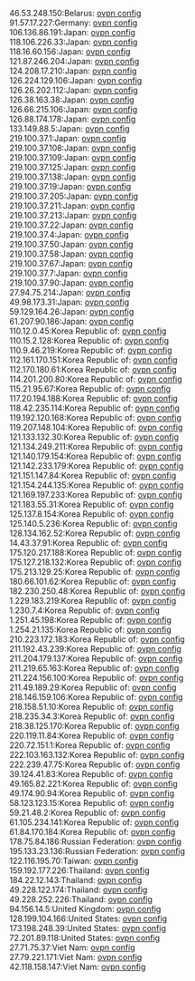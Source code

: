 46.53.248.150:Belarus: [ovpn config](vpn/46_53_248_150.ovpn)  
91.57.17.227:Germany: [ovpn config](vpn/91_57_17_227.ovpn)  
106.136.86.191:Japan: [ovpn config](vpn/106_136_86_191.ovpn)  
118.106.226.33:Japan: [ovpn config](vpn/118_106_226_33.ovpn)  
118.16.60.156:Japan: [ovpn config](vpn/118_16_60_156.ovpn)  
121.87.246.204:Japan: [ovpn config](vpn/121_87_246_204.ovpn)  
124.208.17.210:Japan: [ovpn config](vpn/124_208_17_210.ovpn)  
126.224.129.106:Japan: [ovpn config](vpn/126_224_129_106.ovpn)  
126.26.202.112:Japan: [ovpn config](vpn/126_26_202_112.ovpn)  
126.38.163.38:Japan: [ovpn config](vpn/126_38_163_38.ovpn)  
126.66.215.106:Japan: [ovpn config](vpn/126_66_215_106.ovpn)  
126.88.174.178:Japan: [ovpn config](vpn/126_88_174_178.ovpn)  
133.149.88.5:Japan: [ovpn config](vpn/133_149_88_5.ovpn)  
219.100.37.1:Japan: [ovpn config](vpn/219_100_37_1.ovpn)  
219.100.37.108:Japan: [ovpn config](vpn/219_100_37_108.ovpn)  
219.100.37.109:Japan: [ovpn config](vpn/219_100_37_109.ovpn)  
219.100.37.125:Japan: [ovpn config](vpn/219_100_37_125.ovpn)  
219.100.37.138:Japan: [ovpn config](vpn/219_100_37_138.ovpn)  
219.100.37.19:Japan: [ovpn config](vpn/219_100_37_19.ovpn)  
219.100.37.205:Japan: [ovpn config](vpn/219_100_37_205.ovpn)  
219.100.37.211:Japan: [ovpn config](vpn/219_100_37_211.ovpn)  
219.100.37.213:Japan: [ovpn config](vpn/219_100_37_213.ovpn)  
219.100.37.22:Japan: [ovpn config](vpn/219_100_37_22.ovpn)  
219.100.37.4:Japan: [ovpn config](vpn/219_100_37_4.ovpn)  
219.100.37.50:Japan: [ovpn config](vpn/219_100_37_50.ovpn)  
219.100.37.58:Japan: [ovpn config](vpn/219_100_37_58.ovpn)  
219.100.37.67:Japan: [ovpn config](vpn/219_100_37_67.ovpn)  
219.100.37.7:Japan: [ovpn config](vpn/219_100_37_7.ovpn)  
219.100.37.90:Japan: [ovpn config](vpn/219_100_37_90.ovpn)  
27.94.75.214:Japan: [ovpn config](vpn/27_94_75_214.ovpn)  
49.98.173.31:Japan: [ovpn config](vpn/49_98_173_31.ovpn)  
59.129.164.26:Japan: [ovpn config](vpn/59_129_164_26.ovpn)  
61.207.90.186:Japan: [ovpn config](vpn/61_207_90_186.ovpn)  
110.12.0.45:Korea Republic of: [ovpn config](vpn/110_12_0_45.ovpn)  
110.15.2.128:Korea Republic of: [ovpn config](vpn/110_15_2_128.ovpn)  
110.9.46.219:Korea Republic of: [ovpn config](vpn/110_9_46_219.ovpn)  
112.161.170.151:Korea Republic of: [ovpn config](vpn/112_161_170_151.ovpn)  
112.170.180.61:Korea Republic of: [ovpn config](vpn/112_170_180_61.ovpn)  
114.201.200.80:Korea Republic of: [ovpn config](vpn/114_201_200_80.ovpn)  
115.21.95.67:Korea Republic of: [ovpn config](vpn/115_21_95_67.ovpn)  
117.20.194.188:Korea Republic of: [ovpn config](vpn/117_20_194_188.ovpn)  
118.42.235.114:Korea Republic of: [ovpn config](vpn/118_42_235_114.ovpn)  
119.192.120.168:Korea Republic of: [ovpn config](vpn/119_192_120_168.ovpn)  
119.207.148.104:Korea Republic of: [ovpn config](vpn/119_207_148_104.ovpn)  
121.133.132.30:Korea Republic of: [ovpn config](vpn/121_133_132_30.ovpn)  
121.134.249.211:Korea Republic of: [ovpn config](vpn/121_134_249_211.ovpn)  
121.140.179.154:Korea Republic of: [ovpn config](vpn/121_140_179_154.ovpn)  
121.142.233.179:Korea Republic of: [ovpn config](vpn/121_142_233_179.ovpn)  
121.151.147.84:Korea Republic of: [ovpn config](vpn/121_151_147_84.ovpn)  
121.154.244.135:Korea Republic of: [ovpn config](vpn/121_154_244_135.ovpn)  
121.169.197.233:Korea Republic of: [ovpn config](vpn/121_169_197_233.ovpn)  
121.183.55.31:Korea Republic of: [ovpn config](vpn/121_183_55_31.ovpn)  
125.137.8.154:Korea Republic of: [ovpn config](vpn/125_137_8_154.ovpn)  
125.140.5.236:Korea Republic of: [ovpn config](vpn/125_140_5_236.ovpn)  
128.134.162.52:Korea Republic of: [ovpn config](vpn/128_134_162_52.ovpn)  
14.43.37.91:Korea Republic of: [ovpn config](vpn/14_43_37_91.ovpn)  
175.120.217.188:Korea Republic of: [ovpn config](vpn/175_120_217_188.ovpn)  
175.127.218.132:Korea Republic of: [ovpn config](vpn/175_127_218_132.ovpn)  
175.213.129.25:Korea Republic of: [ovpn config](vpn/175_213_129_25.ovpn)  
180.66.101.62:Korea Republic of: [ovpn config](vpn/180_66_101_62.ovpn)  
182.230.250.48:Korea Republic of: [ovpn config](vpn/182_230_250_48.ovpn)  
1.229.183.219:Korea Republic of: [ovpn config](vpn/1_229_183_219.ovpn)  
1.230.7.4:Korea Republic of: [ovpn config](vpn/1_230_7_4.ovpn)  
1.251.45.198:Korea Republic of: [ovpn config](vpn/1_251_45_198.ovpn)  
1.254.21.135:Korea Republic of: [ovpn config](vpn/1_254_21_135.ovpn)  
210.223.172.183:Korea Republic of: [ovpn config](vpn/210_223_172_183.ovpn)  
211.192.43.239:Korea Republic of: [ovpn config](vpn/211_192_43_239.ovpn)  
211.204.179.137:Korea Republic of: [ovpn config](vpn/211_204_179_137.ovpn)  
211.219.65.163:Korea Republic of: [ovpn config](vpn/211_219_65_163.ovpn)  
211.224.156.100:Korea Republic of: [ovpn config](vpn/211_224_156_100.ovpn)  
211.49.189.29:Korea Republic of: [ovpn config](vpn/211_49_189_29.ovpn)  
218.146.159.106:Korea Republic of: [ovpn config](vpn/218_146_159_106.ovpn)  
218.158.51.10:Korea Republic of: [ovpn config](vpn/218_158_51_10.ovpn)  
218.235.34.3:Korea Republic of: [ovpn config](vpn/218_235_34_3.ovpn)  
218.38.125.170:Korea Republic of: [ovpn config](vpn/218_38_125_170.ovpn)  
220.119.11.84:Korea Republic of: [ovpn config](vpn/220_119_11_84.ovpn)  
220.72.151.1:Korea Republic of: [ovpn config](vpn/220_72_151_1.ovpn)  
222.103.163.132:Korea Republic of: [ovpn config](vpn/222_103_163_132.ovpn)  
222.239.47.75:Korea Republic of: [ovpn config](vpn/222_239_47_75.ovpn)  
39.124.41.83:Korea Republic of: [ovpn config](vpn/39_124_41_83.ovpn)  
49.165.82.221:Korea Republic of: [ovpn config](vpn/49_165_82_221.ovpn)  
49.174.90.94:Korea Republic of: [ovpn config](vpn/49_174_90_94.ovpn)  
58.123.123.15:Korea Republic of: [ovpn config](vpn/58_123_123_15.ovpn)  
59.21.48.2:Korea Republic of: [ovpn config](vpn/59_21_48_2.ovpn)  
61.105.234.141:Korea Republic of: [ovpn config](vpn/61_105_234_141.ovpn)  
61.84.170.184:Korea Republic of: [ovpn config](vpn/61_84_170_184.ovpn)  
178.75.84.186:Russian Federation: [ovpn config](vpn/178_75_84_186.ovpn)  
195.133.23.136:Russian Federation: [ovpn config](vpn/195_133_23_136.ovpn)  
122.116.195.70:Taiwan: [ovpn config](vpn/122_116_195_70.ovpn)  
159.192.177.226:Thailand: [ovpn config](vpn/159_192_177_226.ovpn)  
184.22.12.143:Thailand: [ovpn config](vpn/184_22_12_143.ovpn)  
49.228.122.174:Thailand: [ovpn config](vpn/49_228_122_174.ovpn)  
49.228.252.226:Thailand: [ovpn config](vpn/49_228_252_226.ovpn)  
94.156.14.5:United Kingdom: [ovpn config](vpn/94_156_14_5.ovpn)  
128.199.104.166:United States: [ovpn config](vpn/128_199_104_166.ovpn)  
173.198.248.39:United States: [ovpn config](vpn/173_198_248_39.ovpn)  
72.201.89.118:United States: [ovpn config](vpn/72_201_89_118.ovpn)  
27.71.75.37:Viet Nam: [ovpn config](vpn/27_71_75_37.ovpn)  
27.79.221.171:Viet Nam: [ovpn config](vpn/27_79_221_171.ovpn)  
42.118.158.147:Viet Nam: [ovpn config](vpn/42_118_158_147.ovpn)  
